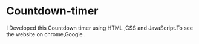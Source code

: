 # Countdown-timer
I Developed this Countdown timer using HTML ,CSS and JavaScript.To see the website on chrome,Google .
